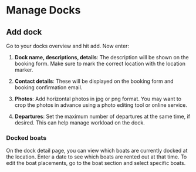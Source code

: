 # Manage Docks


## Add dock

Go to your docks overview and hit add. Now enter:

1. **Dock name, descriptions, details**: The description will be shown on the booking form. Make sure to mark the correct location with the location marker.

2. **Contact details**: These will be displayed on the booking form and booking confirmation email.

3. **Photos**: Add horizontal photos in jpg or png format. You may want to crop the photos in advance using a photo editing tool or online service.

4. **Departures**: Set the maximum number of departures at the same time, if desired. This can help manage workload on the dock.

### Docked boats

On the dock detail page, you can view which boats are currently docked at the location. Enter a date to see which boats are rented out at that time. To edit the boat placements, go to the boat section and select specific boats.
